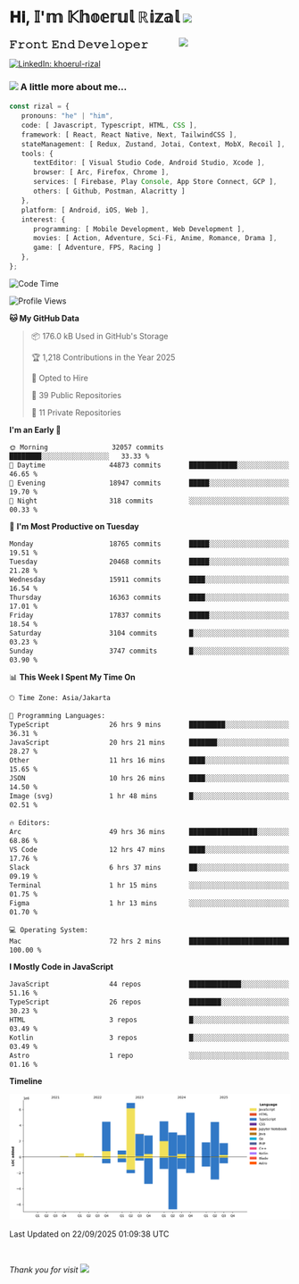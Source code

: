 <h1> 𝐇𝐢, 𝕀'𝕞 𝕂𝕙𝕠𝕖𝕣𝕦𝕝 ℝ𝕚𝕫𝕒𝕝 <img src="https://media.giphy.com/media/mGcNjsfWAjY5AEZNw6/giphy.gif" width="50"></h1>
<img align='right' src="https://media.giphy.com/media/v1.Y2lkPTc5MGI3NjExOWI2ajR2NGJubzBsZHFuaHMwajRrcDNsNXJwOG8yb3F0NjhkNXF4OSZlcD12MV9pbnRlcm5hbF9naWZfYnlfaWQmY3Q9cw/fkZukR450RQ1qnGaq9/giphy.gif" width="200">
<strong style="font-size:20px;">𝙵𝚛𝚘𝚗𝚝 𝙴𝚗𝚍 𝙳𝚎𝚟𝚎𝚕𝚘𝚙𝚎𝚛</strong>
</p></em>

[![LinkedIn: khoerul-rizal](https://img.shields.io/badge/khoerul--rizal-blue?style=flat-square&logo=Linkedin&logoColor=white&link=https://www.linkedin.com/in/khoerul-rizal/)](https://www.linkedin.com/in/khoerul-rizal/)

### <img src="https://media.giphy.com/media/VgCDAzcKvsR6OM0uWg/giphy.gif" width="50"> A little more about me...

```typescript
const rizal = {
   pronouns: "he" | "him",
   code: [ Javascript, Typescript, HTML, CSS ],
   framework: [ React, React Native, Next, TailwindCSS ],
   stateManagement: [ Redux, Zustand, Jotai, Context, MobX, Recoil ],
   tools: {
      textEditor: [ Visual Studio Code, Android Studio, Xcode ],
      browser: [ Arc, Firefox, Chrome ],
      services: [ Firebase, Play Console, App Store Connect, GCP ],
      others: [ Github, Postman, Alacritty ]
   },
   platform: [ Android, iOS, Web ],
   interest: {
      programming: [ Mobile Development, Web Development ],
      movies: [ Action, Adventure, Sci-Fi, Anime, Romance, Drama ],
      game: [ Adventure, FPS, Racing ]
   },
};
```

<!--START_SECTION:waka-->
![Code Time](http://img.shields.io/badge/Code%20Time-3%2C995%20hrs%204%20mins-blue)

![Profile Views](http://img.shields.io/badge/Profile%20Views-0-blue)

**🐱 My GitHub Data** 

> 📦 176.0 kB Used in GitHub's Storage 
 > 
> 🏆 1,218 Contributions in the Year 2025
 > 
> 💼 Opted to Hire
 > 
> 📜 39 Public Repositories 
 > 
> 🔑 11 Private Repositories 
 > 
**I'm an Early 🐤** 

```text
🌞 Morning                32057 commits       ████████░░░░░░░░░░░░░░░░░   33.33 % 
🌆 Daytime                44873 commits       ████████████░░░░░░░░░░░░░   46.65 % 
🌃 Evening                18947 commits       █████░░░░░░░░░░░░░░░░░░░░   19.70 % 
🌙 Night                  318 commits         ░░░░░░░░░░░░░░░░░░░░░░░░░   00.33 % 
```
📅 **I'm Most Productive on Tuesday** 

```text
Monday                   18765 commits       █████░░░░░░░░░░░░░░░░░░░░   19.51 % 
Tuesday                  20468 commits       █████░░░░░░░░░░░░░░░░░░░░   21.28 % 
Wednesday                15911 commits       ████░░░░░░░░░░░░░░░░░░░░░   16.54 % 
Thursday                 16363 commits       ████░░░░░░░░░░░░░░░░░░░░░   17.01 % 
Friday                   17837 commits       █████░░░░░░░░░░░░░░░░░░░░   18.54 % 
Saturday                 3104 commits        █░░░░░░░░░░░░░░░░░░░░░░░░   03.23 % 
Sunday                   3747 commits        █░░░░░░░░░░░░░░░░░░░░░░░░   03.90 % 
```


📊 **This Week I Spent My Time On** 

```text
🕑︎ Time Zone: Asia/Jakarta

💬 Programming Languages: 
TypeScript               26 hrs 9 mins       █████████░░░░░░░░░░░░░░░░   36.31 % 
JavaScript               20 hrs 21 mins      ███████░░░░░░░░░░░░░░░░░░   28.27 % 
Other                    11 hrs 16 mins      ████░░░░░░░░░░░░░░░░░░░░░   15.65 % 
JSON                     10 hrs 26 mins      ████░░░░░░░░░░░░░░░░░░░░░   14.50 % 
Image (svg)              1 hr 48 mins        █░░░░░░░░░░░░░░░░░░░░░░░░   02.51 % 

🔥 Editors: 
Arc                      49 hrs 36 mins      █████████████████░░░░░░░░   68.86 % 
VS Code                  12 hrs 47 mins      ████░░░░░░░░░░░░░░░░░░░░░   17.76 % 
Slack                    6 hrs 37 mins       ██░░░░░░░░░░░░░░░░░░░░░░░   09.19 % 
Terminal                 1 hr 15 mins        ░░░░░░░░░░░░░░░░░░░░░░░░░   01.75 % 
Figma                    1 hr 13 mins        ░░░░░░░░░░░░░░░░░░░░░░░░░   01.70 % 

💻 Operating System: 
Mac                      72 hrs 2 mins       █████████████████████████   100.00 % 
```

**I Mostly Code in JavaScript** 

```text
JavaScript               44 repos            █████████████░░░░░░░░░░░░   51.16 % 
TypeScript               26 repos            ████████░░░░░░░░░░░░░░░░░   30.23 % 
HTML                     3 repos             █░░░░░░░░░░░░░░░░░░░░░░░░   03.49 % 
Kotlin                   3 repos             █░░░░░░░░░░░░░░░░░░░░░░░░   03.49 % 
Astro                    1 repo              ░░░░░░░░░░░░░░░░░░░░░░░░░   01.16 % 
```



**Timeline**

![Lines of Code chart](https://raw.githubusercontent.com/khoerulrizal/khoerulrizal/main/assets/bar_graph.png)


 Last Updated on 22/09/2025 01:09:38 UTC
<!--END_SECTION:waka-->
</details>
<br/>

<em>Thank you for visit</em> <img src="https://media.giphy.com/media/v1.Y2lkPTc5MGI3NjExcHdvNm1qZWtjaGw0ZjdwM3Z3NnY2dHlueTVuODBta2FiY20wM2YybSZlcD12MV9pbnRlcm5hbF9naWZfYnlfaWQmY3Q9cw/tV25tpdKqdFa9x81k2/giphy.gif" width="40">
